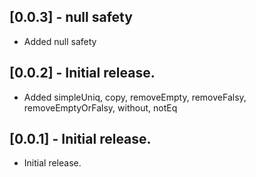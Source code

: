 ## [0.0.3] - null safety

* Added null safety

## [0.0.2] - Initial release.

* Added simpleUniq, copy, removeEmpty, removeFalsy, removeEmptyOrFalsy, without, notEq

## [0.0.1] - Initial release.

* Initial release.
